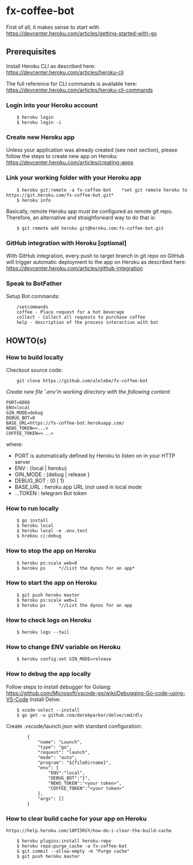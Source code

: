 # fx-coffee-bot

First of all, it makes sense to start with https://devcenter.heroku.com/articles/getting-started-with-go


## Prerequisites

Install Heroku CLI as described here:
    https://devcenter.heroku.com/articles/heroku-cli

The full reference for CLI commands is available here:
    https://devcenter.heroku.com/articles/heroku-cli-commands

### Login into your Heroku account
```
	$ heroku login
	$ heroku login -i
```

### Create new Heroku app

Unless your application was already created (see next section), please follow the steps to create new app on Heroku:
    https://devcenter.heroku.com/articles/creating-apps

### Link your working folder with your Heroku app
```
    $ heroku git:remote -a fx-coffee-bot	*set git remote heroku to https://git.heroku.com/fx-coffee-bot.git*
    $ heroku info
```
Basically, remote Heroku app must be configured as remote git repo. Therefore, an alternative and straighforward way to do that is:
```
    $ git remote add heroku git@heroku.com:fx-coffee-bot.git
```

### GitHub integration with Heroku [optional]

With GitHub integration, every push to target branch in git repo on GitHub will trigger automatic deployment to the app on Heroku as described here:
    https://devcenter.heroku.com/articles/github-integration


### Speak to BotFather
Setup Bot commands:
```
	/setcommands
	coffee - Place request for a hot beverage
	collect - Collect all requests to purchase coffee
	help - description of the process interaction with bot
```

## HOWTO(s)

### How to build locally
Checkout source code:
```
	git clone https://github.com/alelebe/fx-coffee-bot
```

*Create new file '.env'in working directory with the following content:*
```property file
PORT=8080
ENV=local
GIN_MODE=debug
DEBUG_BOT=0
BASE_URL=https://fx-coffee-bot.herokuapp.com/
NEWS_TOKEN=<...>
COFFEE_TOKEN=<...>
```
where:
 - PORT is automatically defined by Heroku to listen on in your HTTP server
 - ENV : {local | heroku}
 - GIN_MODE : {debug | release }
 - DEBUG_BOT : {0 | 1}
 - BASE_URL : heroku app URL (not used in local mode
 - ...TOKEN : telegram Bot token
 

### How to run locally
```
	$ go install
	$ heroku local
	$ heroku local -e .env.test
	$ hrekou ci:debug
```

### How to stop the app on Heroku
```
	$ heroku ps:scale web=0
	$ heroku ps 	*//List the dynos for an app*
```

### How to start the app on Heroku
```
	$ git push heroku master
	$ heroku ps:scale web=1
	$ heroku ps 	*//List the dynos for an app
```

### How to check logs on Heroku
```
	$ heroku logs --tail
```

### How to change ENV variable on Heroku
```
	$ heroku config:set GIN_MODE=release
```

### How to debug the app locally
Follow steps to install debugger for Golang:
	https://github.com/Microsoft/vscode-go/wiki/Debugging-Go-code-using-VS-Code
Install Delve:
```
	$ xcode-select --install
	$ go get -u github.com/derekparker/delve/cmd/dlv
```
Create .vscode/launch.json with standard configuration:
```
        {
            "name": "Launch",
            "type": "go",
            "request": "launch",
            "mode": "auto",
            "program": "${fileDirname}",
            "env": {
                "ENV":"local",
                "DEBUG_BOT":"1",
                "NEWS_TOKEN":"<your token>",
                "COFFEE_TOKEN":"<your token>"
            },
            "args": []
        }
```

### How to clear build cache for your app on Heroku
	https://help.heroku.com/18PI5RSY/how-do-i-clear-the-build-cache
```
	$ heroku plugins:install heroku-repo
	$ heroku repo:purge_cache -a fx-coffee-bot
	$ git commit --allow-empty -m "Purge cache"
	$ git push heroku master
```
